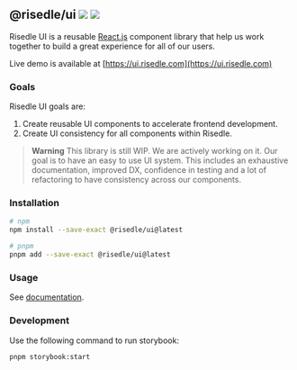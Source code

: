 <h2>
    <span>@risedle/ui</span>
    <span><a href="https://www.npmjs.com/package/@risedle/ui"><img src="https://badgen.net/npm/v/@risedle/ui?color=black&labelColor=black"></a></span>
    <span><a href="https://risedle.com"><img src="https://badgen.net/badge/icon/Made%20By%20Risedle%20Labs?label&color=black&labelColor=black"></a></span>
</h2>

Risedle UI is a reusable [React.js](https://reactjs.org/) component library
that help us work together to build a great experience for all of our users.

Live demo is available at [https://ui.risedle.com](https://ui.risedle.com)

### Goals

Risedle UI goals are:

1. Create reusable UI components to accelerate frontend development.
2. Create UI consistency for all components within Risedle.

> **Warning** This library is still WIP. We are actively working on it. Our
> goal is to have an easy to use UI system. This includes an exhaustive
> documentation, improved DX, confidence in testing and a lot of refactoring to
> have consistency across our components.

### Installation

```sh
# npm
npm install --save-exact @risedle/ui@latest

# pnpm
pnpm add --save-exact @risedle/ui@latest
```

### Usage

See [documentation](https://ui.risedle.com).

### Development

Use the following command to run storybook:

```sh
pnpm storybook:start
```
